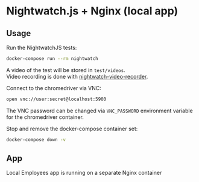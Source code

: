 # Nightwatch.js + Nginx (local app)

## Usage

Run the NightwatchJS tests:

```sh
docker-compose run --rm nightwatch
```

A video of the test will be stored in `test/videos`.  
Video recording is done with
[nightwatch-video-recorder](https://github.com/blueimp/nightwatch-video-recorder).

Connect to the chromedriver via VNC:

```sh
open vnc://user:secret@localhost:5900
```

The VNC password can be changed via `VNC_PASSWORD` environment variable for the
chromedriver container.

Stop and remove the docker-compose container set:

```sh
docker-compose down -v
```

## App

Local Employees app is running on a separate Nginx container
